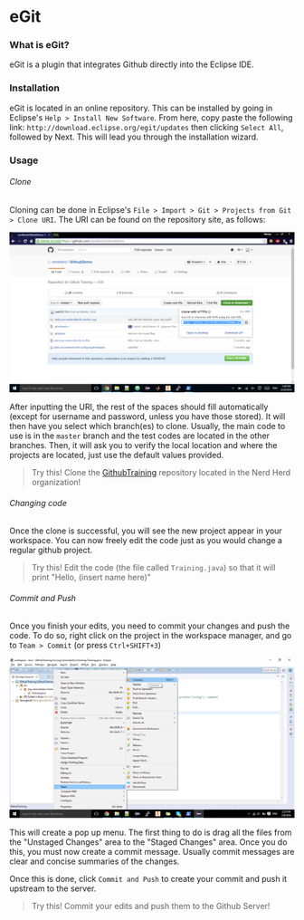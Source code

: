 # eGit

### What is eGit?
eGit is a plugin that integrates Github directly into the Eclipse IDE. 

### Installation
eGit is located in an online repository. This can be installed by going in Eclipse's `Help > Install New Software`. From here, copy paste the following link: `http://download.eclipse.org/egit/updates` then clicking `Select All`, followed by Next. This will lead you through the installation wizard. 

### Usage
###### Clone
Cloning can be done in Eclipse's `File > Import > Git > Projects from Git > Clone URI`. The URI can be found on the repository site, as follows:

![](clone.png)

After inputting the URI, the rest of the spaces should fill automatically (except for username and password, unless you have those stored). It will then have you select which branch(es) to clone. Usually, the main code to use is in the `master` branch and the test codes are located in the other branches. Then, it will ask you to verify the local location and where the projects are located, just use the default values provided. 

> Try this! Clone the [GithubTraining](https://github.com/nerdherd/GithubTraining) repository located in the Nerd Herd organization!

###### Changing code
Once the clone is successful, you will see the new project appear in your workspace. You can now freely edit the code just as you would change a regular github project. 

> Try this! Edit the code (the file called `Training.java`) so that it will print "Hello, (insert name here)"

###### Commit and Push
Once you finish your edits, you need to commit your changes and push the code. To do so, right click on the project in the workspace manager, and go to `Team > Commit` (or press `Ctrl+SHIFT+3`)

![](commit.png)

This will create a pop up menu. The first thing to do is drag all the files from the "Unstaged Changes" area to the "Staged Changes" area. Once you do this, you must now create a commit message. Usually commit messages are clear and concise summaries of the changes.

Once this is done, click `Commit and Push` to create your commit and push it upstream to the server.

> Try this! Commit your edits and push them to the Github Server!